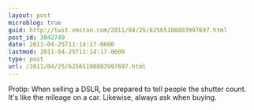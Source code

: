 ```yaml
---
layout: post
microblog: true
guid: http://twit.vmstan.com/2011/04/25/62565100803997697.html
post_id: 3042749
date: 2011-04-25T11:14:17-0600
lastmod: 2011-04-25T11:14:17-0600
type: post
url: /2011/04/25/62565100803997697.html
---
```

Protip: When selling a DSLR, be prepared to tell people the shutter count. It's like the mileage on a car. Likewise, always ask when buying.

